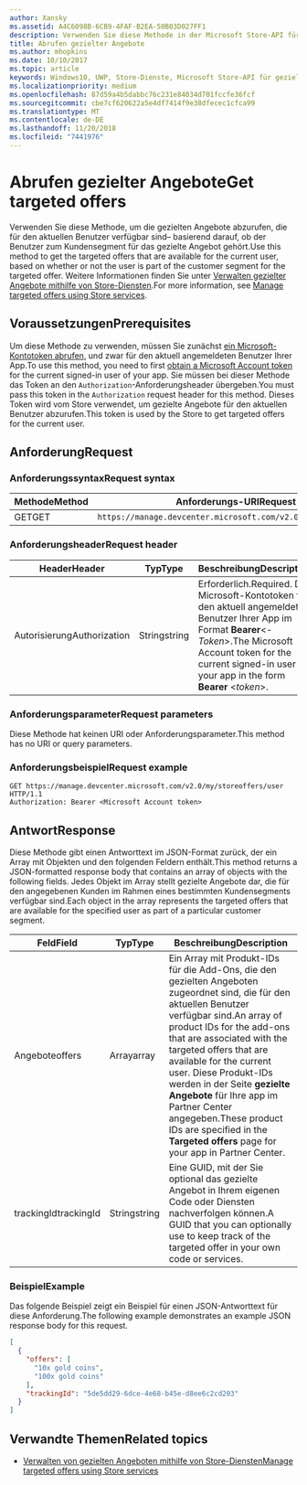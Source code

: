 ```yaml
---
author: Xansky
ms.assetid: A4C6098B-6CB9-4FAF-B2EA-50B03D027FF1
description: Verwenden Sie diese Methode in der Microsoft Store-API für gezielte Angebote, um die gezielten Angebote abzurufen, die für den aktuellen Benutzer im Zusammenhang mit der aktuellen App verfügbar sind.
title: Abrufen gezielter Angebote
ms.author: mhopkins
ms.date: 10/10/2017
ms.topic: article
keywords: Windows10, UWP, Store-Dienste, Microsoft Store-API für gezielte Angebote, gezielte Angebote abrufen
ms.localizationpriority: medium
ms.openlocfilehash: 87d59a4b5dabbc76c231e84034d701fccfe36fcf
ms.sourcegitcommit: cbe7cf620622a5e4df7414f9e38dfecec1cfca99
ms.translationtype: MT
ms.contentlocale: de-DE
ms.lasthandoff: 11/20/2018
ms.locfileid: "7441976"
---
```

# <a name="get-targeted-offers"></a><span data-ttu-id="a5042-104">Abrufen gezielter Angebote</span><span class="sxs-lookup"><span data-stu-id="a5042-104">Get targeted offers</span></span>

<span data-ttu-id="a5042-105">Verwenden Sie diese Methode, um die gezielten Angebote abzurufen, die für den aktuellen Benutzer verfügbar sind– basierend darauf, ob der Benutzer zum Kundensegment für das gezielte Angebot gehört.</span><span class="sxs-lookup"><span data-stu-id="a5042-105">Use this method to get the targeted offers that are available for the current user, based on whether or not the user is part of the customer segment for the targeted offer.</span></span> <span data-ttu-id="a5042-106">Weitere Informationen finden Sie unter [Verwalten gezielter Angebote mithilfe von Store-Diensten](manage-targeted-offers-using-windows-store-services.md).</span><span class="sxs-lookup"><span data-stu-id="a5042-106">For more information, see [Manage targeted offers using Store services](manage-targeted-offers-using-windows-store-services.md).</span></span>

## <a name="prerequisites"></a><span data-ttu-id="a5042-107">Voraussetzungen</span><span class="sxs-lookup"><span data-stu-id="a5042-107">Prerequisites</span></span>

<span data-ttu-id="a5042-108">Um diese Methode zu verwenden, müssen Sie zunächst [ein Microsoft-Kontotoken abrufen](manage-targeted-offers-using-windows-store-services.md#obtain-a-microsoft-account-token), und zwar für den aktuell angemeldeten Benutzer Ihrer App.</span><span class="sxs-lookup"><span data-stu-id="a5042-108">To use this method, you need to first [obtain a Microsoft Account token](manage-targeted-offers-using-windows-store-services.md#obtain-a-microsoft-account-token) for the current signed-in user of your app.</span></span> <span data-ttu-id="a5042-109">Sie müssen bei dieser Methode das Token an den ```Authorization```-Anforderungsheader übergeben.</span><span class="sxs-lookup"><span data-stu-id="a5042-109">You must pass this token in the ```Authorization``` request header for this method.</span></span> <span data-ttu-id="a5042-110">Dieses Token wird vom Store verwendet, um gezielte Angebote für den aktuellen Benutzer abzurufen.</span><span class="sxs-lookup"><span data-stu-id="a5042-110">This token is used by the Store to get targeted offers for the current user.</span></span>

## <a name="request"></a><span data-ttu-id="a5042-111">Anforderung</span><span class="sxs-lookup"><span data-stu-id="a5042-111">Request</span></span>


### <a name="request-syntax"></a><span data-ttu-id="a5042-112">Anforderungssyntax</span><span class="sxs-lookup"><span data-stu-id="a5042-112">Request syntax</span></span>

| <span data-ttu-id="a5042-113">Methode</span><span class="sxs-lookup"><span data-stu-id="a5042-113">Method</span></span> | <span data-ttu-id="a5042-114">Anforderungs-URI</span><span class="sxs-lookup"><span data-stu-id="a5042-114">Request URI</span></span>                                                                |
|--------|----------------------------------------------------------------------------|
| <span data-ttu-id="a5042-115">GET</span><span class="sxs-lookup"><span data-stu-id="a5042-115">GET</span></span>    | ```https://manage.devcenter.microsoft.com/v2.0/my/storeoffers/user``` |


### <a name="request-header"></a><span data-ttu-id="a5042-116">Anforderungsheader</span><span class="sxs-lookup"><span data-stu-id="a5042-116">Request header</span></span>

| <span data-ttu-id="a5042-117">Header</span><span class="sxs-lookup"><span data-stu-id="a5042-117">Header</span></span>        | <span data-ttu-id="a5042-118">Typ</span><span class="sxs-lookup"><span data-stu-id="a5042-118">Type</span></span>   | <span data-ttu-id="a5042-119">Beschreibung</span><span class="sxs-lookup"><span data-stu-id="a5042-119">Description</span></span>  |
|---------------|--------|--------------|
| <span data-ttu-id="a5042-120">Autorisierung</span><span class="sxs-lookup"><span data-stu-id="a5042-120">Authorization</span></span> | <span data-ttu-id="a5042-121">String</span><span class="sxs-lookup"><span data-stu-id="a5042-121">string</span></span> | <span data-ttu-id="a5042-122">Erforderlich.</span><span class="sxs-lookup"><span data-stu-id="a5042-122">Required.</span></span> <span data-ttu-id="a5042-123">Das Microsoft-Kontotoken für den aktuell angemeldeten Benutzer Ihrer App im Format **Bearer**&lt;*-Token*&gt;.</span><span class="sxs-lookup"><span data-stu-id="a5042-123">The Microsoft Account token for the current signed-in user of your app in the form **Bearer** &lt;*token*&gt;.</span></span> |


### <a name="request-parameters"></a><span data-ttu-id="a5042-124">Anforderungsparameter</span><span class="sxs-lookup"><span data-stu-id="a5042-124">Request parameters</span></span>

<span data-ttu-id="a5042-125">Diese Methode hat keinen URI oder Anforderungsparameter.</span><span class="sxs-lookup"><span data-stu-id="a5042-125">This method has no URI or query parameters.</span></span>

### <a name="request-example"></a><span data-ttu-id="a5042-126">Anforderungsbeispiel</span><span class="sxs-lookup"><span data-stu-id="a5042-126">Request example</span></span>

```syntax
GET https://manage.devcenter.microsoft.com/v2.0/my/storeoffers/user HTTP/1.1
Authorization: Bearer <Microsoft Account token>
```

## <a name="response"></a><span data-ttu-id="a5042-127">Antwort</span><span class="sxs-lookup"><span data-stu-id="a5042-127">Response</span></span>

<span data-ttu-id="a5042-128">Diese Methode gibt einen Antworttext im JSON-Format zurück, der ein Array mit Objekten und den folgenden Feldern enthält.</span><span class="sxs-lookup"><span data-stu-id="a5042-128">This method returns a JSON-formatted response body that contains an array of objects with the following fields.</span></span> <span data-ttu-id="a5042-129">Jedes Objekt im Array stellt gezielte Angebote dar, die für den angegebenen Kunden im Rahmen eines bestimmten Kundensegments verfügbar sind.</span><span class="sxs-lookup"><span data-stu-id="a5042-129">Each object in the array represents the targeted offers that are available for the specified user as part of a particular customer segment.</span></span>

| <span data-ttu-id="a5042-130">Feld</span><span class="sxs-lookup"><span data-stu-id="a5042-130">Field</span></span>      | <span data-ttu-id="a5042-131">Typ</span><span class="sxs-lookup"><span data-stu-id="a5042-131">Type</span></span>   | <span data-ttu-id="a5042-132">Beschreibung</span><span class="sxs-lookup"><span data-stu-id="a5042-132">Description</span></span>         |
|------------|--------|------------------|
| <span data-ttu-id="a5042-133">Angebote</span><span class="sxs-lookup"><span data-stu-id="a5042-133">offers</span></span>      | <span data-ttu-id="a5042-134">Array</span><span class="sxs-lookup"><span data-stu-id="a5042-134">array</span></span>  | <span data-ttu-id="a5042-135">Ein Array mit Produkt-IDs für die Add-Ons, die den gezielten Angeboten zugeordnet sind, die für den aktuellen Benutzer verfügbar sind.</span><span class="sxs-lookup"><span data-stu-id="a5042-135">An array of product IDs for the add-ons that are associated with the targeted offers that are available for the current user.</span></span> <span data-ttu-id="a5042-136">Diese Produkt-IDs werden in der Seite **gezielte Angebote** für Ihre app im Partner Center angegeben.</span><span class="sxs-lookup"><span data-stu-id="a5042-136">These product IDs are specified in the **Targeted offers** page for your app in Partner Center.</span></span>            |
| <span data-ttu-id="a5042-137">trackingId</span><span class="sxs-lookup"><span data-stu-id="a5042-137">trackingId</span></span>  | <span data-ttu-id="a5042-138">String</span><span class="sxs-lookup"><span data-stu-id="a5042-138">string</span></span> | <span data-ttu-id="a5042-139">Eine GUID, mit der Sie optional das gezielte Angebot in Ihrem eigenen Code oder Diensten nachverfolgen können.</span><span class="sxs-lookup"><span data-stu-id="a5042-139">A GUID that you can optionally use to keep track of the targeted offer in your own code or services.</span></span> |


### <a name="example"></a><span data-ttu-id="a5042-140">Beispiel</span><span class="sxs-lookup"><span data-stu-id="a5042-140">Example</span></span>

<span data-ttu-id="a5042-141">Das folgende Beispiel zeigt ein Beispiel für einen JSON-Antworttext für diese Anforderung.</span><span class="sxs-lookup"><span data-stu-id="a5042-141">The following example demonstrates an example JSON response body for this request.</span></span>

```json
[
  {
    "offers": [
      "10x gold coins",
      "100x gold coins"
    ],
    "trackingId": "5de5dd29-6dce-4e68-b45e-d8ee6c2cd203"
  }
]
```

## <a name="related-topics"></a><span data-ttu-id="a5042-142">Verwandte Themen</span><span class="sxs-lookup"><span data-stu-id="a5042-142">Related topics</span></span>

* [<span data-ttu-id="a5042-143">Verwalten von gezielten Angeboten mithilfe von Store-Diensten</span><span class="sxs-lookup"><span data-stu-id="a5042-143">Manage targeted offers using Store services</span></span>](manage-targeted-offers-using-windows-store-services.md)

 

 
